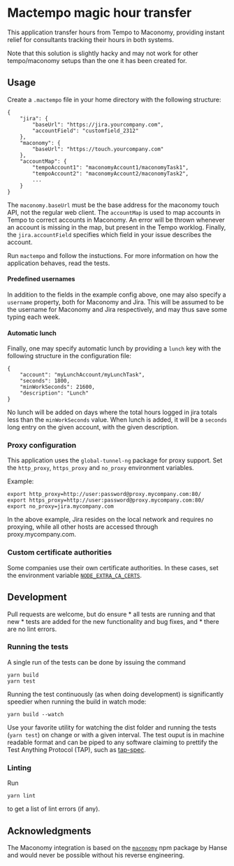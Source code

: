 # Mactempo magic hour transfer

This application transfer hours from Tempo to Maconomy, providing instant
relief for consultants tracking their hours in both systems.

Note that this solution is slightly hacky and may not work for other
tempo/maconomy setups than the one it has been created for.


## Usage

Create a `.mactempo` file in your home directory with the following structure:
```
{
    "jira": {
        "baseUrl": "https://jira.yourcompany.com",
        "accountField": "customfield_2312"
    },
    "maconomy": {
        "baseUrl": "https://touch.yourcompany.com"
    },
    "accountMap": {
        "tempoAccount1": "maconomyAccount1/maconomyTask1",
        "tempoAccount2": "maconomyAccount2/maconomyTask2",
        ...
    }
}
```

The `maconomy.baseUrl` must be the base address for the maconomy touch API, not
the regular web client. The `accountMap` is used to map accounts in Tempo to
correct accounts in Maconomy. An error will be thrown whenever an account is
missing in the map, but present in the Tempo worklog. Finally, the
`jira.accountField` specifies which field in your issue describes the account.


Run `mactempo` and follow the instuctions. For more information on how the
application behaves, read the tests.


#### Predefined usernames

In addition to the fields in the example config above, one may also specify a
`username` property, both for Maconomy and Jira. This will be assumed to be the
username for Maconomy and Jira respectively, and may thus save some typing each
week.


#### Automatic lunch

Finally, one may specify automatic lunch by providing a `lunch` key with the
following structure in the configuration file:
```
{
    "account": "myLunchAccount/myLunchTask",
    "seconds": 1800,
    "minWorkSeconds": 21600,
    "description": "Lunch"
}
```
No lunch will be added on days where the total hours logged in jira totals less
than the `minWorkSeconds` value. When lunch is added, it will be a `seconds`
long entry on the given account, with the given description.


### Proxy configuration

This application uses the `global-tunnel-ng` package for proxy support. Set the
`http_proxy`, `https_proxy` and `no_proxy` environment variables.

Example:
```
export http_proxy=http://user:password@proxy.mycompany.com:80/
export https_proxy=http://user:password@proxy.mycompany.com:80/
export no_proxy=jira.mycompany.com
```

In the above example, Jira resides on the local network and requires no
proxying, while all other hosts are accessed through proxy.mycompany.com.


### Custom certificate authorities

Some companies use their own certificate authorities. In these cases, set the
environment variable
[`NODE_EXTRA_CA_CERTS`](https://nodejs.org/api/cli.html#cli_node_extra_ca_certs_file).


## Development

Pull requests are welcome, but do ensure
    * all tests are running and that new
    * tests are added for the new functionality and bug fixes, and
    * there are no lint errors.


### Running the tests

A single run of the tests can be done by issuing the command
```
yarn build
yarn test
```

Running the test continuously (as when doing development) is significantly
speedier when running the build in watch mode:
```
yarn build --watch
```
Use your favorite utility for watching the dist folder and running the tests
(`yarn test`) on change or with a given interval. The test ouput is in machine
readable format and can be piped to any software claiming to prettify the Test
Anything Protocol (TAP), such as
[tap-spec](https://github.com/scottcorgan/tap-spec).


### Linting

Run
```
yarn lint
```
to get a list of lint errors (if any).


## Acknowledgments

The Maconomy integration is based on the
[`maconomy`](https://github.com/Hanse/maconomy) npm package by Hanse and
would never be possible without his reverse engineering.
